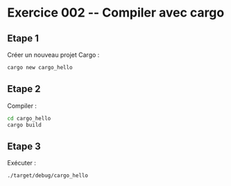 # Exercice 002 -- Compiler avec cargo

## Etape 1
Créer un nouveau projet Cargo :

```sh
cargo new cargo_hello
```

## Etape 2
Compiler :

```sh
cd cargo_hello
cargo build
```

## Etape 3
Exécuter :

```sh
./target/debug/cargo_hello
```
